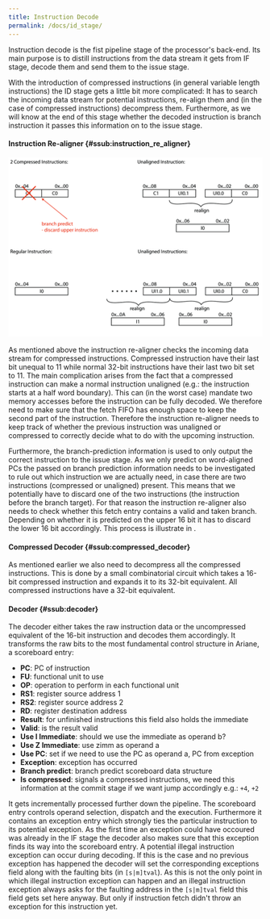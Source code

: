 ```yaml
---
title: Instruction Decode
permalink: /docs/id_stage/
---
```


Instruction decode is the fist pipeline stage of the processor's
back-end. Its main purpose is to distill instructions from the data
stream it gets from IF stage, decode them and send them to the issue
stage.

With the introduction of compressed instructions (in general variable
length instructions) the ID stage gets a little bit more complicated: It
has to search the incoming data stream for potential instructions,
re-align them and (in the case of compressed instructions) decompress
them. Furthermore, as we will know at the end of this stage whether the
decoded instruction is branch instruction it passes this information on
to the issue stage.

#### Instruction Re-aligner {#ssub:instruction_re_aligner}

![Instruction re-alignment Process](../../img/instr_realign.png)

As mentioned above the instruction re-aligner checks the incoming data
stream for compressed instructions. Compressed instruction have their
last bit unequal to 11 while normal 32-bit instructions have their last
two bit set to 11. The main complication arises from the fact that a
compressed instruction can make a normal instruction unaligned (e.g.:
the instruction starts at a half word boundary). This can (in the worst
case) mandate two memory accesses before the instruction can be fully
decoded. We therefore need to make sure that the fetch FIFO has enough
space to keep the second part of the instruction. Therefore the
instruction re-aligner needs to keep track of whether the previous
instruction was unaligned or compressed to correctly decide what to do
with the upcoming instruction.

Furthermore, the branch-prediction information is used to only output
the correct instruction to the issue stage. As we only predict on
word-aligned PCs the passed on branch prediction information needs to be
investigated to rule out which instruction we are actually need, in case
there are two instructions (compressed or unaligned) present. This means
that we potentially have to discard one of the two instructions (the
instruction before the branch target). For that reason the instruction
re-aligner also needs to check whether this fetch entry contains a valid
and taken branch. Depending on whether it is predicted on the upper 16
bit it has to discard the lower 16 bit accordingly. This process is
illustrate in .

#### Compressed Decoder {#ssub:compressed_decoder}

As mentioned earlier we also need to decompress all the compressed
instructions. This is done by a small combinatorial circuit which takes
a 16-bit compressed instruction and expands it to its 32-bit equivalent.
All compressed instructions have a 32-bit equivalent.

#### Decoder {#ssub:decoder}

The decoder either takes the raw instruction data or the uncompressed
equivalent of the 16-bit instruction and decodes them accordingly. It
transforms the raw bits to the most fundamental control structure in
Ariane, a scoreboard entry:

-   **PC**: PC of instruction
-   **FU**: functional unit to use
-   **OP**: operation to perform in each functional unit
-   **RS1**: register source address 1
-   **RS2**: register source address 2
-   **RD**: register destination address
-   **Result**: for unfinished instructions this field also holds the
    immediate
-   **Valid**: is the result valid
-   **Use I Immediate**: should we use the immediate as operand b?
-   **Use Z Immediate**: use zimm as operand a
-   **Use PC**: set if we need to use the PC as operand a, PC from
    exception
-   **Exception**: exception has occurred
-   **Branch predict**: branch predict scoreboard data structure
-   **Is compressed**: signals a compressed instructions, we need this
    information at the commit stage if we want jump accordingly e.g.:
    `+4`, `+2`

It gets incrementally processed further down the pipeline. The
scoreboard entry controls operand selection, dispatch and the execution.
Furthermore it contains an exception entry which strongly ties the
particular instruction to its potential exception. As the first time an
exception could have occoured was already in the IF stage the decoder
also makes sure that this exception finds its way into the scoreboard
entry. A potential illegal instruction exception can occur during
decoding. If this is the case and no previous exception has happened the
decoder will set the corresponding exceptions field along with the
faulting bits (in `[s|m]tval`). As this is not the only point in which
illegal instruction exception can happen and an illegal instruction
exception always asks for the faulting address in the `[s|m]tval` field
this field gets set here anyway. But only if instruction fetch didn't
throw an exception for this instruction yet.
